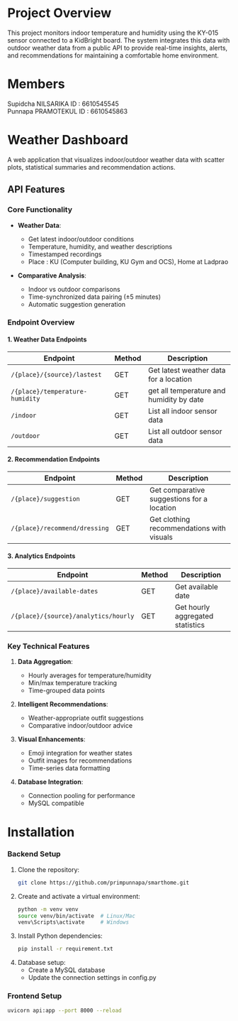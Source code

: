 # Project Overview

This project monitors indoor temperature and humidity using the KY-015 sensor connected to a KidBright board. 
The system integrates this data with outdoor weather data from a public API to provide real-time insights, alerts, 
and recommendations for maintaining a comfortable home environment.

# Members
Supidcha NILSARIKA  ID : 6610545545  
Punnapa PRAMOTEKUL  ID : 6610545863  

# Weather Dashboard

A web application that visualizes indoor/outdoor weather data with scatter plots, statistical summaries and recommendation actions.

## API Features

### Core Functionality

- **Weather Data**:
  - Get latest indoor/outdoor conditions
  - Temperature, humidity, and weather descriptions
  - Timestamped recordings
  - Place : KU (Computer building, KU Gym and OCS), Home at Ladprao

- **Comparative Analysis**:
  - Indoor vs outdoor comparisons
  - Time-synchronized data pairing (±5 minutes)
  - Automatic suggestion generation

### Endpoint Overview

#### 1. Weather Data Endpoints
| Endpoint | Method | Description |
|----------|--------|-------------|
| `/{place}/{source}/lastest` | GET | Get latest weather data for a location |
| `/{place}/temperature-humidity` | GET | get all temperature and humidity by date |
| `/indoor` | GET | List all indoor sensor data |
| `/outdoor` | GET | List all outdoor sensor data |

#### 2. Recommendation Endpoints
| Endpoint | Method | Description |
|----------|--------|-------------|
| `/{place}/suggestion` | GET | Get comparative suggestions for a location |
| `/{place}/recommend/dressing` | GET | Get clothing recommendations with visuals |

#### 3. Analytics Endpoints
| Endpoint | Method | Description |
|----------|--------|-------------|
| `/{place}/available-dates` | GET | Get available date|
| `/{place}/{source}/analytics/hourly` | GET | Get hourly aggregated statistics |

### Key Technical Features

1. **Data Aggregation**:
   - Hourly averages for temperature/humidity
   - Min/max temperature tracking
   - Time-grouped data points

2. **Intelligent Recommendations**:
   - Weather-appropriate outfit suggestions
   - Comparative indoor/outdoor advice

3. **Visual Enhancements**:
   - Emoji integration for weather states
   - Outfit images for recommendations
   - Time-series data formatting

4. **Database Integration**:
   - Connection pooling for performance
   - MySQL compatible

# Installation

### Backend Setup

1. Clone the repository:
   ```bash
   git clone https://github.com/primpunnapa/smarthome.git

2. Create and activate a virtual environment:
    ```bash
    python -m venv venv
    source venv/bin/activate  # Linux/Mac
    venv\Scripts\activate     # Windows
3. Install Python dependencies:
    ```bash
    pip install -r requirement.txt
   
4. Database setup:   
   * Create a MySQL database  
   * Update the connection settings in config.py  

### Frontend Setup
```bash
uvicorn api:app --port 8000 --reload